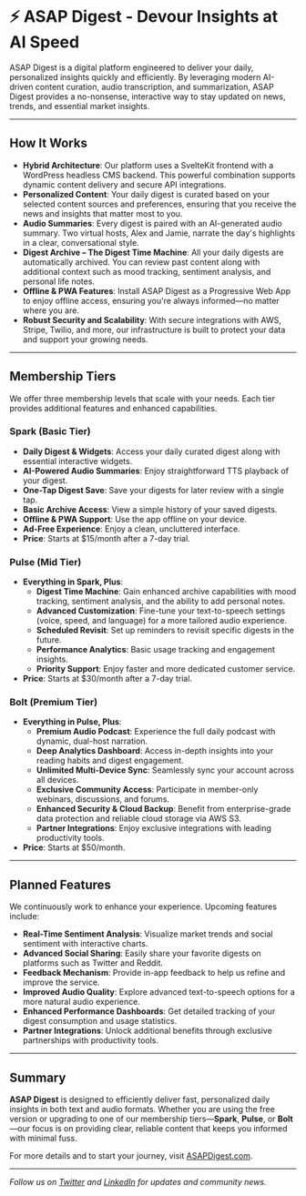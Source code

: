 # ⚡️ ASAP Digest - **Devour Insights at AI Speed** 

ASAP Digest is a digital platform engineered to deliver your daily, personalized insights quickly and efficiently. By leveraging modern AI-driven content curation, audio transcription, and summarization, ASAP Digest provides a no-nonsense, interactive way to stay updated on news, trends, and essential market insights.

---

## How It Works

- **Hybrid Architecture**: Our platform uses a SvelteKit frontend with a WordPress headless CMS backend. This powerful combination supports dynamic content delivery and secure API integrations.
- **Personalized Content**: Your daily digest is curated based on your selected content sources and preferences, ensuring that you receive the news and insights that matter most to you.
- **Audio Summaries**: Every digest is paired with an AI-generated audio summary. Two virtual hosts, Alex and Jamie, narrate the day's highlights in a clear, conversational style.
- **Digest Archive – The Digest Time Machine**: All your daily digests are automatically archived. You can review past content along with additional context such as mood tracking, sentiment analysis, and personal life notes.
- **Offline & PWA Features**: Install ASAP Digest as a Progressive Web App to enjoy offline access, ensuring you're always informed—no matter where you are.
- **Robust Security and Scalability**: With secure integrations with AWS, Stripe, Twilio, and more, our infrastructure is built to protect your data and support your growing needs.

---

## Membership Tiers

We offer three membership levels that scale with your needs. Each tier provides additional features and enhanced capabilities.

### **Spark (Basic Tier)**
- **Daily Digest & Widgets**: Access your daily curated digest along with essential interactive widgets.
- **AI-Powered Audio Summaries**: Enjoy straightforward TTS playback of your digest.
- **One-Tap Digest Save**: Save your digests for later review with a single tap.
- **Basic Archive Access**: View a simple history of your saved digests.
- **Offline & PWA Support**: Use the app offline on your device.
- **Ad-Free Experience**: Enjoy a clean, uncluttered interface.
- **Price**: Starts at $15/month after a 7-day trial.

### **Pulse (Mid Tier)**
- **Everything in Spark, Plus**:
  - **Digest Time Machine**: Gain enhanced archive capabilities with mood tracking, sentiment analysis, and the ability to add personal notes.
  - **Advanced Customization**: Fine-tune your text-to-speech settings (voice, speed, and language) for a more tailored audio experience.
  - **Scheduled Revisit**: Set up reminders to revisit specific digests in the future.
  - **Performance Analytics**: Basic usage tracking and engagement insights.
  - **Priority Support**: Enjoy faster and more dedicated customer service.
- **Price**: Starts at $30/month after a 7-day trial.

### **Bolt (Premium Tier)**
- **Everything in Pulse, Plus**:
  - **Premium Audio Podcast**: Experience the full daily podcast with dynamic, dual-host narration.
  - **Deep Analytics Dashboard**: Access in-depth insights into your reading habits and digest engagement.
  - **Unlimited Multi-Device Sync**: Seamlessly sync your account across all devices.
  - **Exclusive Community Access**: Participate in member-only webinars, discussions, and forums.
  - **Enhanced Security & Cloud Backup**: Benefit from enterprise-grade data protection and reliable cloud storage via AWS S3.
  - **Partner Integrations**: Enjoy exclusive integrations with leading productivity tools.
- **Price**: Starts at $50/month.

---

## Planned Features

We continuously work to enhance your experience. Upcoming features include:

- **Real-Time Sentiment Analysis**: Visualize market trends and social sentiment with interactive charts.
- **Advanced Social Sharing**: Easily share your favorite digests on platforms such as Twitter and Reddit.
- **Feedback Mechanism**: Provide in-app feedback to help us refine and improve the service.
- **Improved Audio Quality**: Explore advanced text-to-speech options for a more natural audio experience.
- **Enhanced Performance Dashboards**: Get detailed tracking of your digest consumption and usage statistics.
- **Partner Integrations**: Unlock additional benefits through exclusive partnerships with productivity tools.

---

## Summary

**ASAP Digest** is designed to efficiently deliver fast, personalized daily insights in both text and audio formats. Whether you are using the free version or upgrading to one of our membership tiers—**Spark**, **Pulse**, or **Bolt**—our focus is on providing clear, reliable content that keeps you informed with minimal fuss.

For more details and to start your journey, visit [ASAPDigest.com](https://asapdigest.com).

---

*Follow us on [Twitter](https://twitter.com) and [LinkedIn](https://linkedin.com) for updates and community news.* 